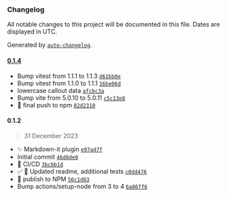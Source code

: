 ### Changelog

All notable changes to this project will be documented in this file. Dates are displayed in UTC.

Generated by [`auto-changelog`](https://github.com/CookPete/auto-changelog).

#### [0.1.4](https://github.com/ebullient/markdown-it-obsidian-callouts/compare/0.1.2...0.1.4)

- Bump vitest from 1.1.1 to 1.1.3 [`d61bb0e`](https://github.com/ebullient/markdown-it-obsidian-callouts/commit/d61bb0ea83b88a5c92092e0d61083b9cc0dff219)
- Bump vitest from 1.1.0 to 1.1.1 [`16be06d`](https://github.com/ebullient/markdown-it-obsidian-callouts/commit/16be06d808fca2f3f58016e7025a56557e324fd7)
- lowercase callout data [`afcbc3a`](https://github.com/ebullient/markdown-it-obsidian-callouts/commit/afcbc3a87e5a9e9c234f5035ed1ab04200bf407e)
- Bump vite from 5.0.10 to 5.0.11 [`c5c13e8`](https://github.com/ebullient/markdown-it-obsidian-callouts/commit/c5c13e84bdb2489bd7f263558160cec969dac5ca)
- 👷 final push to npm [`82d2310`](https://github.com/ebullient/markdown-it-obsidian-callouts/commit/82d23107de0530ec9f07151600ce821ce4a831da)

#### 0.1.2

> 31 December 2023

- ✨ Markdown-it plugin [`e97ad7f`](https://github.com/ebullient/markdown-it-obsidian-callouts/commit/e97ad7fa96c7ae70ae6cb6c72c1bb7fe9216fe98)
- Initial commit [`46d6de0`](https://github.com/ebullient/markdown-it-obsidian-callouts/commit/46d6de04d99ac79b46861671b46595c89d864cc4)
- 👷 CI/CD [`3bcbb1d`](https://github.com/ebullient/markdown-it-obsidian-callouts/commit/3bcbb1d9c3f979e036b37e2567307df0fbaee070)
- ✅ 📝  Updated readme, additional tests [`c0dd476`](https://github.com/ebullient/markdown-it-obsidian-callouts/commit/c0dd4766695b20213081629cc65f857b68bdc8a1)
- 👷 publish to NPM [`56c1d63`](https://github.com/ebullient/markdown-it-obsidian-callouts/commit/56c1d634533e686982f2d293e2fe36f7dadce4a2)
- Bump actions/setup-node from 3 to 4 [`6a86ff6`](https://github.com/ebullient/markdown-it-obsidian-callouts/commit/6a86ff65a8d8c5e43ad584e81a72bad6f676812d)
